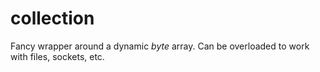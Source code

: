 # collection
Fancy wrapper around a dynamic *byte* array. Can be overloaded to work with files, sockets, etc.
